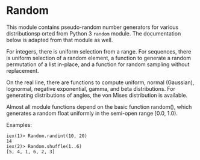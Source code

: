 # Random

This module contains pseudo-random number generators for various distributionsp orted from Python 3 `random` module. The documentation below is adapted from that module as well.

For integers, there is uniform selection from a range. For sequences, there is uniform selection of a random element, a function to generate a random permutation of a list in-place, and a function for random sampling without replacement.

On the real line, there are functions to compute uniform, normal (Gaussian), lognormal, negative exponential, gamma, and beta distributions. For generating distributions of angles, the von Mises distribution is available.

Almost all module functions depend on the basic function random(), which generates a random float uniformly in the semi-open range [0.0, 1.0).

Examples:

    iex(1)> Random.randint(10, 20)
    14
    iex(2)> Random.shuffle(1..6)
    [5, 4, 1, 6, 2, 3]

